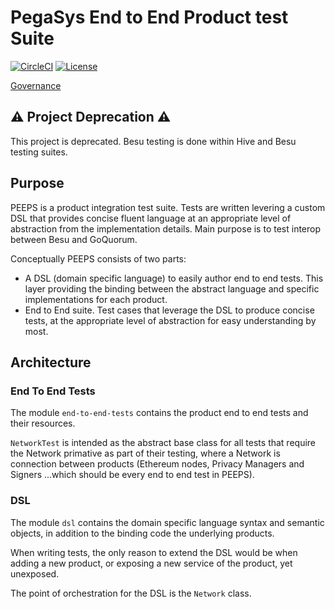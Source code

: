 # PegaSys End to End Product test Suite

[![CircleCI](https://circleci.com/gh/Consensys/PEEPS.svg?style=svg&circle-token=9bb4214a9d8baeee39bc1fbce181179460b414f5)](https://circleci.com/gh/PegaSysEng/PEEPS)
[![License](https://img.shields.io/badge/License-Apache%202.0-blue.svg)](https://github.com/PEEPS/blob/master/LICENSE)

[Governance](GOVERNANCE.md)

## ⚠️ Project Deprecation ⚠️
This project is deprecated. Besu testing is done within Hive and Besu testing suites.

## Purpose
PEEPS is a product integration test suite. Tests are written levering a custom DSL that provides concise fluent language at an appropriate level of abstraction from the implementation details.
Main purpose is to test interop between Besu and GoQuorum.

Conceptually PEEPS consists of two parts:
- A DSL (domain specific language) to easily author end to end tests. This layer providing the binding between the abstract language and specific implementations for each product.  
- End to End suite. Test cases that leverage the DSL to produce concise tests, at the appropriate level of abstraction for easy understanding by most.

## Architecture

### End To End Tests
The module `end-to-end-tests` contains the product end to end tests and their resources.

`NetworkTest` is intended as the abstract base class for all tests that require the Network primative as part of their testing, where a Network is connection between products (Ethereum nodes, Privacy Managers and Signers ...which should be every end to end test in PEEPS).

### DSL
The module `dsl` contains the domain specific language syntax and semantic objects, in addition to the binding code the underlying products.

When writing tests, the only reason to extend the DSL would be when adding a new product, or exposing a new service of the product, yet unexposed.

The point of orchestration for the DSL is the `Network` class. 
 

